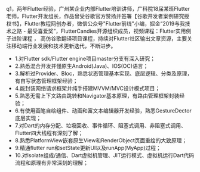 q1，两年Flutter经验，广州某企业内部Flutter培训讲师，广科院18届某班Flutter老师，Flutter开发组长，作品曾受谷歌官方赞扬并签署【谷歌开发者案例研究授权书】，Flutter教程网创办者，微信公众号"Flutter前线"小编，掘金“2019与我技术之路 - 最受喜爱奖”，FlutterCandies开源组织成员，视频课程：Flutter实用例子进阶课程 ， 高仿谷歌翻译项目课程，持续对Flutter社区输出文章资源，主要关注移动端行业发展和技术更新迭代，不断进步。

- 1.对Flutter sdk/Flutter engine项目master分支有深入研究；
- 2.熟悉混合开发并懂原生Android(Java)、IOS(OC)语言；
- 3.解析过Provider、Bloc，熟悉状态管理基本实现、底层逻辑、分类及原理，有自写状态管理框架经验；
- 4.能封装网络请求框架并纯手搭建MVVM/MVC设计模式项目；
- 5.熟悉无需上下文路由跳转和Navigator基本原理，有路由管理框架封装经验；
- 6.有使用画笔自绘组件、动画和富文本编辑器开发经验，熟悉GestureDector底层实现；
- 7.对Dart的内存分配、垃圾回收、事件循环、阻塞式调用、非阻塞式调用、Flutter四大线程有深刻了解；
- 8.熟悉PlatformView嵌套原生View和RenderObject页面重绘的大致原理；
- 9.精通flutter run和setState更新UI以及runApp(MyApp)过程；
- 10.对Isolate组成/通信、Dart虚拟机管理、JIT运行模式、虚拟机运行Dart代码流程和原理有非常深刻的理解；

<!--
**ahyangnb/ahyangnb** is a ✨ _special_ ✨ repository because its `README.md` (this file) appears on your GitHub profile.

Here are some ideas to get you started:

- 🔭 I’m currently working on ...
- 🌱 I’m currently learning ...
- 👯 I’m looking to collaborate on ...
- 🤔 I’m looking for help with ...
- 💬 Ask me about ...
- 📫 How to reach me: ...
- 😄 Pronouns: ...
- ⚡ Fun fact: ...
- Hi there 👋
-->
